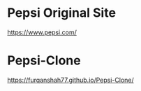 # Pepsi Original Site
https://www.pepsi.com/

# Pepsi-Clone
https://furqanshah77.github.io/Pepsi-Clone/
